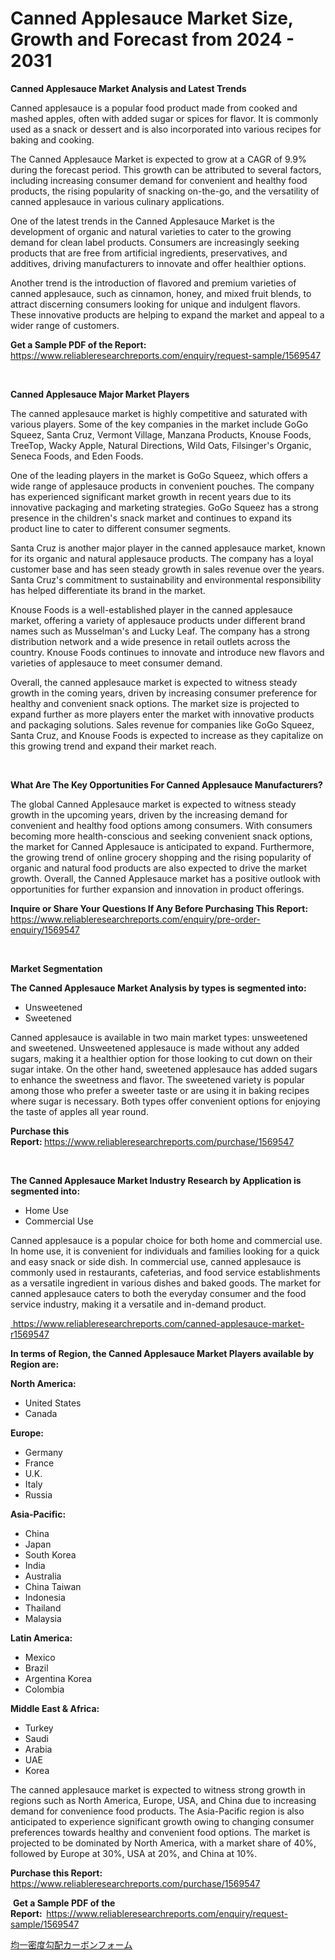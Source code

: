 <p><h1>Canned Applesauce Market Size, Growth and Forecast from 2024 - 2031</h1></p><p><strong>Canned Applesauce Market Analysis and Latest Trends</strong></p>
<p><p>Canned applesauce is a popular food product made from cooked and mashed apples, often with added sugar or spices for flavor. It is commonly used as a snack or dessert and is also incorporated into various recipes for baking and cooking.</p><p>The Canned Applesauce Market is expected to grow at a CAGR of 9.9% during the forecast period. This growth can be attributed to several factors, including increasing consumer demand for convenient and healthy food products, the rising popularity of snacking on-the-go, and the versatility of canned applesauce in various culinary applications.</p><p>One of the latest trends in the Canned Applesauce Market is the development of organic and natural varieties to cater to the growing demand for clean label products. Consumers are increasingly seeking products that are free from artificial ingredients, preservatives, and additives, driving manufacturers to innovate and offer healthier options.</p><p>Another trend is the introduction of flavored and premium varieties of canned applesauce, such as cinnamon, honey, and mixed fruit blends, to attract discerning consumers looking for unique and indulgent flavors. These innovative products are helping to expand the market and appeal to a wider range of customers.</p></p>
<p><strong>Get a Sample PDF of the Report:&nbsp;</strong> <a href="https://www.reliableresearchreports.com/enquiry/request-sample/1569547">https://www.reliableresearchreports.com/enquiry/request-sample/1569547</a></p>
<p>&nbsp;</p>
<p><strong>Canned Applesauce Major Market Players</strong></p>
<p><p>The canned applesauce market is highly competitive and saturated with various players. Some of the key companies in the market include GoGo Squeez, Santa Cruz, Vermont Village, Manzana Products, Knouse Foods, TreeTop, Wacky Apple, Natural Directions, Wild Oats, Filsinger's Organic, Seneca Foods, and Eden Foods.</p><p>One of the leading players in the market is GoGo Squeez, which offers a wide range of applesauce products in convenient pouches. The company has experienced significant market growth in recent years due to its innovative packaging and marketing strategies. GoGo Squeez has a strong presence in the children's snack market and continues to expand its product line to cater to different consumer segments.</p><p>Santa Cruz is another major player in the canned applesauce market, known for its organic and natural applesauce products. The company has a loyal customer base and has seen steady growth in sales revenue over the years. Santa Cruz's commitment to sustainability and environmental responsibility has helped differentiate its brand in the market.</p><p>Knouse Foods is a well-established player in the canned applesauce market, offering a variety of applesauce products under different brand names such as Musselman's and Lucky Leaf. The company has a strong distribution network and a wide presence in retail outlets across the country. Knouse Foods continues to innovate and introduce new flavors and varieties of applesauce to meet consumer demand.</p><p>Overall, the canned applesauce market is expected to witness steady growth in the coming years, driven by increasing consumer preference for healthy and convenient snack options. The market size is projected to expand further as more players enter the market with innovative products and packaging solutions. Sales revenue for companies like GoGo Squeez, Santa Cruz, and Knouse Foods is expected to increase as they capitalize on this growing trend and expand their market reach.</p></p>
<p>&nbsp;</p>
<p><strong>What Are The Key Opportunities For Canned Applesauce Manufacturers?</strong></p>
<p><p>The global Canned Applesauce market is expected to witness steady growth in the upcoming years, driven by the increasing demand for convenient and healthy food options among consumers. With consumers becoming more health-conscious and seeking convenient snack options, the market for Canned Applesauce is anticipated to expand. Furthermore, the growing trend of online grocery shopping and the rising popularity of organic and natural food products are also expected to drive the market growth. Overall, the Canned Applesauce market has a positive outlook with opportunities for further expansion and innovation in product offerings.</p></p>
<p><strong>Inquire or Share Your Questions If Any Before Purchasing This Report:</strong> <a href="https://www.reliableresearchreports.com/enquiry/pre-order-enquiry/1569547">https://www.reliableresearchreports.com/enquiry/pre-order-enquiry/1569547</a></p>
<p>&nbsp;</p>
<p><strong>Market Segmentation</strong></p>
<p><strong>The Canned Applesauce Market Analysis by types is segmented into:</strong></p>
<p><ul><li>Unsweetened</li><li>Sweetened</li></ul></p>
<p><p>Canned applesauce is available in two main market types: unsweetened and sweetened. Unsweetened applesauce is made without any added sugars, making it a healthier option for those looking to cut down on their sugar intake. On the other hand, sweetened applesauce has added sugars to enhance the sweetness and flavor. The sweetened variety is popular among those who prefer a sweeter taste or are using it in baking recipes where sugar is necessary. Both types offer convenient options for enjoying the taste of apples all year round.</p></p>
<p><strong>Purchase this Report:&nbsp;</strong><a href="https://www.reliableresearchreports.com/purchase/1569547">https://www.reliableresearchreports.com/purchase/1569547</a></p>
<p>&nbsp;</p>
<p><strong>The Canned Applesauce Market Industry Research by Application is segmented into:</strong></p>
<p><ul><li>Home Use</li><li>Commercial Use</li></ul></p>
<p><p>Canned applesauce is a popular choice for both home and commercial use. In home use, it is convenient for individuals and families looking for a quick and easy snack or side dish. In commercial use, canned applesauce is commonly used in restaurants, cafeterias, and food service establishments as a versatile ingredient in various dishes and baked goods. The market for canned applesauce caters to both the everyday consumer and the food service industry, making it a versatile and in-demand product.</p></p>
<p><a href="https://www.reliableresearchreports.com/canned-applesauce-market-r1569547">&nbsp;https://www.reliableresearchreports.com/canned-applesauce-market-r1569547</a></p>
<p><strong>In terms of Region, the Canned Applesauce Market Players available by Region are:</strong></p>
<p>
    <p> <strong> North America: </strong>
        <ul>
            <li>United States</li>
            <li>Canada</li>
        </ul>
        </p> 
    <p> <strong> Europe: </strong>
        <ul>
            <li>Germany</li>
            <li>France</li>
            <li>U.K.</li>
            <li>Italy</li>
            <li>Russia</li>
        </ul>
        </p> 
    <p> <strong> Asia-Pacific: </strong>
        <ul>
            <li>China</li>
            <li>Japan</li>
            <li>South Korea</li>
            <li>India</li>
            <li>Australia</li>
            <li>China Taiwan</li>
            <li>Indonesia</li>
            <li>Thailand</li>
            <li>Malaysia</li>
        </ul>
        </p> 
    <p> <strong> Latin America: </strong>
        <ul>
            <li>Mexico</li>
            <li>Brazil</li>
            <li>Argentina Korea</li>
            <li>Colombia</li>
        </ul>
        </p> 
    <p> <strong> Middle East & Africa: </strong>
        <ul>
            <li>Turkey</li>
            <li>Saudi</li>
            <li>Arabia</li>
            <li>UAE</li>
            <li>Korea</li>
        </ul>
    </p>
    </p>
<p><p>The canned applesauce market is expected to witness strong growth in regions such as North America, Europe, USA, and China due to increasing demand for convenience food products. The Asia-Pacific region is also anticipated to experience significant growth owing to changing consumer preferences towards healthy and convenient food options. The market is projected to be dominated by North America, with a market share of 40%, followed by Europe at 30%, USA at 20%, and China at 10%.</p></p>
<p><strong>Purchase this Report: </strong><a href="https://www.reliableresearchreports.com/purchase/1569547">https://www.reliableresearchreports.com/purchase/1569547</a></p>
<p>&nbsp;<strong>Get a Sample PDF of the Report:&nbsp;&nbsp;</strong><a href="https://www.reliableresearchreports.com/enquiry/request-sample/1569547">https://www.reliableresearchreports.com/enquiry/request-sample/1569547</a></p>
<p><strong></strong></p>
<p><p><a href="https://medium.com/@abdielkilback/%E4%B8%80%E6%A7%98%E3%81%AA%E5%AF%86%E5%BA%A6%E5%8B%BE%E9%85%8D%E7%82%AD%E7%B4%A0%E3%83%95%E3%82%A9%E3%83%BC%E3%83%A0%E5%B8%82%E5%A0%B4%E3%81%AE%E5%88%86%E6%9E%90%E3%81%A82024%E5%B9%B4%E3%81%8B%E3%82%892031%E5%B9%B4%E3%81%BE%E3%81%A7%E3%81%AE%E6%9C%9F%E9%96%93%E3%81%AE%E3%82%B5%E3%82%A4%E3%82%BA%E4%BA%88%E6%B8%AC-195b71a6fb49">均一密度勾配カーボンフォーム</a></p></p>